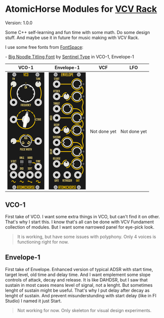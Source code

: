 # AtomicHorse Modules for [VCV Rack](https://github.com/VCVRack/)
Version: 1.0.0

Some C++ self-learning and fun time with some math. Do some design stuff. And maybe use it in future for music making with VCV Rack.

I use some free fonts from [FontSpace](https://www.fontspace.com/commercial-fonts):

\- [Big Noodle Titling Font](https://www.fontspace.com/big-noodle-titling-font-f35093) by [Sentinel Type](https://www.fontspace.com/sentinel-type) in VCO-1, Envelope-1

VCO-1 | Envelope-1 | VCF | LFO
|---|---|---|---|
| ![VCO-1](/pics/vco-1.png "Third version of visual design") | ![Envelope-1](/pics/envelope-1.png "Third version of visual design") | Not done yet | Not done yet |

## VCO-1

First take of VCO. I want some extra things in VCO, but can't find it on other. That's why I start this. I know that's all can be done with VCV Fundament collection of modules. But I want some narrowed panel for eye-pick look.

> It is working, but have some issues with polyphony. Only 4 voices is functioning right for now.

## Envelope-1

First take of Envelope. Enhanced version of typical ADSR with start time, target level, old time and delay time. And I want emplement some slope controls of attack, decay and release. It is like DAHDSR, but I saw that sustain in most cases means level of signal, not a lenght. But sometimes lenght of sustain might be useful. That's why I put delay after decay as lenght of sustain. And prevent misunderstunding with start delay (like in Fl Studio) I named it just Start. 

> Not working for now. Only skeleton for visual design experiments.




